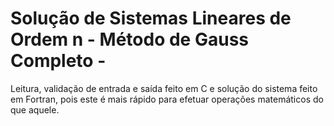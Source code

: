 # Solução de Sistemas Lineares de Ordem n - Método de Gauss Completo -

Leitura, validação de entrada e saída feito em C e solução do sistema feito em Fortran, pois este é mais rápido para efetuar operações matemáticos do que aquele.
